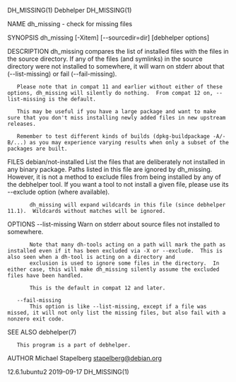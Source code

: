 DH_MISSING(1)                                                                                     Debhelper                                                                                     DH_MISSING(1)

NAME
       dh_missing - check for missing files

SYNOPSIS
       dh_missing [-Xitem] [--sourcedir=dir] [debhelper options]

DESCRIPTION
       dh_missing compares the list of installed files with the files in the source directory. If any of the files (and symlinks) in the source directory were not installed to somewhere, it will warn on
       stderr about that (--list-missing) or fail (--fail-missing).

       Please note that in compat 11 and earlier without either of these options, dh_missing will silently do nothing.  From compat 12 on, --list-missing is the default.

       This may be useful if you have a large package and want to make sure that you don't miss installing newly added files in new upstream releases.

       Remember to test different kinds of builds (dpkg-buildpackage -A/-B/...) as you may experience varying results when only a subset of the packages are built.

FILES
       debian/not-installed
           List the files that are deliberately not installed in any binary package.  Paths listed in this file are ignored by dh_missing.  However, it is not a method to exclude files from being installed
           by any of the debhelper tool.  If you want a tool to not install a given file, please use its --exclude option (where available).

           dh_missing will expand wildcards in this file (since debhelper 11.1).  Wildcards without matches will be ignored.

OPTIONS
       --list-missing
           Warn on stderr about source files not installed to somewhere.

           Note that many dh-tools acting on a path will mark the path as installed even if it has been excluded via -X or --exclude.  This is also seen when a dh-tool is acting on a directory and
           exclusion is used to ignore some files in the directory.  In either case, this will make dh_missing silently assume the excluded files have been handled.

           This is the default in compat 12 and later.

       --fail-missing
           This option is like --list-missing, except if a file was missed, it will not only list the missing files, but also fail with a nonzero exit code.

SEE ALSO
       debhelper(7)

       This program is a part of debhelper.

AUTHOR
       Michael Stapelberg <stapelberg@debian.org>

12.6.1ubuntu2                                                                                     2019-09-17                                                                                    DH_MISSING(1)
